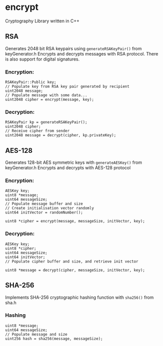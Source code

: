 # encrypt
Cryptography Library written in C++

## RSA
Generates 2048 bit RSA keypairs using `generateRSAKeyPair()` from keyGenerator.h
Encrypts and decrypts messages with RSA protocol.
There is also support for digital signatures.

### Encryption:
```
RSAKeyPair::Public key;
// Populate key from RSA key pair generated by recipient
uint2048 message;
// Populate message with some data...
uint2048 cipher = encrypt(message, key);
```

### Decryption:
```
RSAKeyPair kp = generateRSAKeyPair();
uint2048 cipher;
// Receive cipher from sender
uint2048 message = decrypt(cipher, kp.privateKey);
```

## AES-128
Generates 128-bit AES symmetric keys with `generateAESKey()` from keyGenerator.h
Encrypts and decrypts with AES-128 protocol

### Encryption:
```
AESKey key;
uint8 *message;
uint64 messageSize;
// Populate message buffer and size
// Create initialisation vector randomly
uint64 initVector = randomNumber();

uint8 *cipher = encrypt(message, messageSize, initVector, key);
```

### Decryption:
```
AESKey key;
uint8 *cipher;
uint64 messageSize;
uint64 initVector;
// Populate cipher buffer and size, and retrieve init vector

uint8 *message = decrypt(cipher, messageSize, initVector, key);
```

## SHA-256
Implements SHA-256 cryptographic hashing function with `sha256()` from sha.h

### Hashing
```
uint8 *message;
uint64 messageSize;
// Populate message and size
uint256 hash = sha256(message, messageSize);
```
